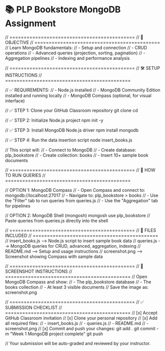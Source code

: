 # 📚 PLP Bookstore MongoDB Assignment

// ============================================
// 🚀 OBJECTIVE
// ============================================
// Learn MongoDB fundamentals:
// - Setup and connection
// - CRUD operations
// - Advanced queries (projection, sorting, pagination)
// - Aggregation pipelines
// - Indexing and performance analysis

// ============================================
// 🛠️ SETUP INSTRUCTIONS
// ============================================

// ✅ REQUIREMENTS:
// - Node.js installed
// - MongoDB Community Edition installed and running locally
// - MongoDB Compass (optional, for visual interface)

// ✅ STEP 1: Clone your GitHub Classroom repository
git clone <your-repo-url>
cd <your-repo-folder>

// ✅ STEP 2: Initialize Node.js project
npm init -y

// ✅ STEP 3: Install MongoDB Node.js driver
npm install mongodb

// ✅ STEP 4: Run the data insertion script
node insert_books.js

// This script will:
// - Connect to MongoDB
// - Create database: plp_bookstore
// - Create collection: books
// - Insert 10+ sample book documents

// ============================================
// 📜 HOW TO RUN QUERIES
// ============================================

// OPTION 1: MongoDB Compass
// - Open Compass and connect to: mongodb://localhost:27017
// - Navigate to: plp_bookstore > books
// - Use the "Filter" tab to run queries from queries.js
// - Use the "Aggregation" tab for pipelines

// OPTION 2: MongoDB Shell (mongosh)
mongosh
use plp_bookstore
// Paste queries from queries.js directly into the shell

// ============================================
// 📂 FILES INCLUDED
// ============================================
// insert_books.js   --> Node.js script to insert sample book data
// queries.js        --> MongoDB queries for CRUD, advanced, aggregation, indexing
// README.md         --> Setup and usage instructions
// screenshot.png    --> Screenshot showing Compass with sample data

// ============================================
// 📸 SCREENSHOT INSTRUCTIONS
// ============================================
// Open MongoDB Compass and show:
// - The plp_bookstore database
// - The books collection
// - At least 3 visible documents
// Save the image as: screenshot.png

// ============================================
// ✅ SUBMISSION CHECKLIST
// ============================================
// [x] Accept GitHub Classroom invitation
// [x] Clone your personal repository
// [x] Add all required files:
//     - insert_books.js
//     - queries.js
//     - README.md
//     - screenshot.png
// [x] Commit and push your changes:
git add .
git commit -m "Week 1 MongoDB project complete"
git push

// Your submission will be auto-graded and reviewed by your instructor.